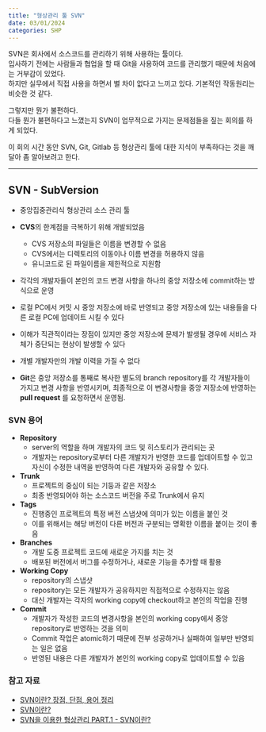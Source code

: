 ```yaml
---
title: "형상관리 툴 SVN"
date: 03/01/2024
categories: SHP
---
```


SVN은 회사에서 소스코드를 관리하기 위해 사용하는 툴이다.  
입사하기 전에는 사람들과 협업을 할 때 Git을 사용하여 코드를 관리했기 때문에 처음에는 거부감이 있었다.  
하지만 실무에서 직접 사용을 하면서 별 차이 없다고 느끼고 있다. 기본적인 작동원리는 비슷한 것 같다.

그렇지만 뭔가 불편하다.  
다들 뭔가 불편하다고 느꼈는지 SVN이 업무적으로 가지는 문제점들을 짚는 회의를 하게 되었다.

이 회의 시간 동안 SVN, Git, Gitlab 등 형상관리 툴에 대한 지식이 부족하다는 것을 깨달아 좀 알아보려고 한다.

---

## SVN - SubVersion

- 중앙집중관리식 형상관리 소스 관리 툴
- **CVS**의 한계점을 극복하기 위해 개발되었음
  - CVS 저장소의 파일들은 이름을 변경할 수 없음
  - CVS에서는 디렉토리의 이동이나 이름 변경을 허용하지 않음
  - 유니코드로 된 파일이름을 제한적으로 지원함
- 각각의 개발자들이 본인의 코드 변경 사항을 하나의 중앙 저장소에 commit하는 방식으로 운영
- 로컬 PC에서 커밋 시 중앙 저장소에 바로 반영되고 중앙 저장소에 있는 내용들을 다른 로컬 PC에 업데이트 시킬 수 있다
- 이해가 직관적이라는 장점이 있지만 중앙 저장소에 문제가 발생될 경우에 서비스 자체가 중단되는 현상이 발생할 수 있다
- 개별 개발자만의 개발 이력을 가질 수 없다

- **Git**은 중앙 저장소를 통째로 복사한 별도의 branch repository를 각 개발자들이 가지고 변경 사항을 반영시키며, 최종적으로 이 변경사항을 중앙 저장소에 반영하는 **pull request** 를 요청하면서 운영됨.

### SVN 용어

- **Repository**
  - server의 역할을 하며 개발자의 코드 및 히스토리가 관리되는 곳
  - 개발자는 repository로부터 다른 개발자가 반영한 코드를 업데이트할 수 있고 자신이 수정한 내역을 반영하여 다른 개발자와 공유할 수 있다.
- **Trunk**
  - 프로젝트의 중심이 되는 기둥과 같은 저장소
  - 최종 반영되어야 하는 소스코드 버전을 주로 Trunk에서 유지
- **Tags**
  - 진행중인 프로젝트의 특정 버전 스냅샷에 의미가 있는 이름을 붙인 것
  - 이를 위해서는 해당 버전이 다른 버전과 구분되는 명확한 이름을 붙이는 것이 좋음
- **Branches**
  - 개발 도중 프로젝트 코드에 새로운 가지를 치는 것
  - 배포된 버전에서 버그를 수정하거나, 새로운 기능을 추가할 때 활용
- **Working Copy**
  - repository의 스냅샷
  - repository는 모든 개발자가 공유하지만 직접적으로 수정하지는 않음
  - 대신 개발자는 각자의 working copy에 checkout하고 본인의 작업을 진행
- **Commit**
  - 개발자가 작성한 코드의 변경사항을 본인의 working copy에서 중앙 repository로 반영하는 것을 의미
  - Commit 작업은 atomic하기 때문에 전부 성공하거나 실패하여 일부만 반영되는 일은 없음
  - 반영된 내용은 다른 개발자가 본인의 working copy로 업데이트할 수 있음

### 참고 자료

- [SVN이란? 장점, 단점, 용어 정리](https://truecode-95.tistory.com/18)
- [SVN이란?](https://jindevelopetravel0919.tistory.com/208)
- [SVN을 이용한 형상관리 PART.1 - SVN이란?](https://handhand.tistory.com/248)
